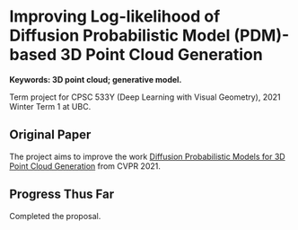 # Improving Log-likelihood of Diffusion Probabilistic Model (PDM)-based 3D Point Cloud Generation

**Keywords: 3D point cloud; generative model.**

Term project for CPSC 533Y (Deep Learning with Visual Geometry), 2021 Winter Term 1 at UBC.

## Original Paper
The project aims to improve the work [Diffusion Probabilistic Models for 3D Point Cloud Generation](https://arxiv.org/abs/2103.01458) from CVPR 2021.

## Progress Thus Far
Completed the proposal.